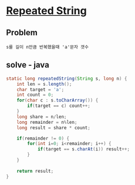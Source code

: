 # [Repeated String](https://www.hackerrank.com/challenges/repeated-string/problem)
## Problem
```
s를 길이 n만큼 반복했을때 'a'문자 갯수
```

## solve - java
```java
static long repeatedString(String s, long n) {
    int len = s.length();
    char target = 'a';
    int count = 0;
    for(char c : s.toCharArray()) {
        if(target == c) count++;
    }
    long share = n/len;
    long remainder = n%len;
    long result = share * count;

    if(remainder != 0) {
        for(int i=0; i<remainder; i++) {
            if(target == s.charAt(i)) result++;
        }
    }
    
    return result;
}
```
